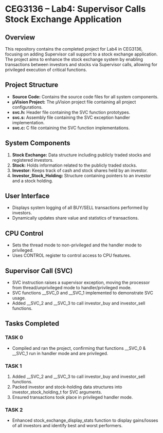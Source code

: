 # CEG3136 – Lab4: Supervisor Calls Stock Exchange Application

## Overview
This repository contains the completed project for Lab4 in CEG3136, focusing on adding Supervisor call support to a stock exchange application. The project aims to enhance the stock exchange system by enabling transactions between investors and stocks via Supervisor calls, allowing for privileged execution of critical functions.

## Project Structure
- **Source Code:** Contains the source code files for all system components.
- **µVision Project:** The µVision project file containing all project configurations.
- **svc.h:** Header file containing the SVC function prototypes.
- **svc.s:** Assembly file containing the SVC exception handler implementation.
- **svc.c:** C file containing the SVC function implementations.

## System Components
1. **Stock Exchange:** Data structure including publicly traded stocks and registered investors.
2. **Stock:** Holds information related to the publicly traded stocks.
3. **Investor:** Keeps track of cash and stock shares held by an investor.
4. **Investor_Stock_Holding:** Structure containing pointers to an investor and a stock holding.

## User Interface
- Displays system logging of all BUY/SELL transactions performed by investors.
- Dynamically updates share value and statistics of transactions.

## CPU Control
- Sets the thread mode to non-privileged and the handler mode to privileged.
- Uses CONTROL register to control access to CPU features.

## Supervisor Call (SVC)
- SVC instruction raises a supervisor exception, moving the processor from thread/unprivileged mode to handler/privileged mode.
- SVC functions __SVC_0 and __SVC_1 implemented to demonstrate SVC usage.
- Added __SVC_2 and __SVC_3 to call investor_buy and investor_sell functions.

## Tasks Completed
### TASK 0
- Compiled and ran the project, confirming that functions __SVC_0 & __SVC_1 run in handler mode and are privileged.
### TASK 1
1. Added __SVC_2 and __SVC_3 to call investor_buy and investor_sell functions.
2. Packed investor and stock-holding data structures into investor_stock_holding_t for SVC arguments.
3. Ensured transactions took place in privileged handler mode.
### TASK 2
- Enhanced stock_exchange_display_stats function to display gains/losses of all investors and identify best and worst performers.
